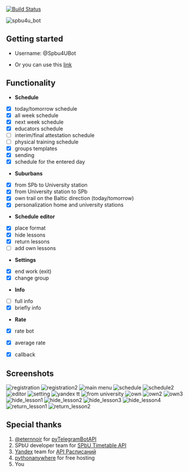 [![Build Status](https://travis-ci.org/EeOneDown/spbu4u.svg?branch=master)](https://travis-ci.org/EeOneDown/spbu4u)

![spbu4u_bot](https://pp.userapi.com/c841523/v841523334/1eb9b/XyqYe7KAy8M.jpg "Spbu4UBot")

## Getting started

* Username: @Spbu4UBot

* Or you can use this [link](https://t.me/Spbu4UBot)


## Functionality
* __Schedule__
- [x] today/tomorrow schedule
- [x] all week schedule
- [x] next week schedule
- [x] educators schedule
- [ ] interim/final attestation schedule
- [ ] physical training schedule
- [x] groups templates
- [x] sending
- [x] schedule for the entered day
* __Suburbans__
- [x] from SPb to University station
- [x] from University station to SPb
- [x] own trail on the Baltic direction (today/tomorrow)
- [x] personalization home and university stations
* __Schedule__ __editor__
- [x] place format
- [x] hide lessons
- [x] return lessons
- [ ] add own lessons
* __Settings__
- [x] end work (exit)
- [x] change group
* __Info__
- [ ] full info
- [x] briefly info
* __Rate__
- [x] rate bot
- [x] average rate
- [x] callback


## Screenshots
![registration](https://pp.userapi.com/c837720/v837720734/5eb4e/JSkfjb8JbGI.jpg "select year") 
![registration2](https://pp.userapi.com/c837720/v837720734/5eb47/f0a-L9t-Hlk.jpg "confirm choice") 
![main menu](https://pp.userapi.com/c837720/v837720734/5eb39/DxAvcBGmuQM.jpg "main menu")
![schedule](https://pp.userapi.com/c837720/v837720734/5eb55/5Gkq3YnquJc.jpg "today schedule")
![schedule2](https://pp.userapi.com/c837720/v837720734/5eb6a/c10MbYzJhks.jpg "week day schedule")
![editor](https://pp.userapi.com/c837720/v837720734/5eb71/I3ukcbFoWpE.jpg "place editor")
![setting](https://pp.userapi.com/c837720/v837720734/5eb32/S3vrFYHK3vQ.jpg "settings")
![yandex tt](https://pp.userapi.com/c837720/v837720734/5eb2b/Xx7Ab6L189M.jpg "yandex timetable menu")
![from university](https://pp.userapi.com/c837720/v837720734/5eb40/mRPHFt5ApLQ.jpg "suburbans from University")
![own](https://pp.userapi.com/c837720/v837720734/5eb24/BRfQ1XsDjtI.jpg "select end station for own trail")
![own2](https://pp.userapi.com/c837720/v837720734/5eb5c/mK_doaX8rQg.jpg "select day for own trail")
![own3](https://pp.userapi.com/c837720/v837720734/5eb63/pLaCahhTeXY.jpg "all suburbans for own trail")
![hide_lesson1](https://pp.userapi.com/c639621/v639621751/49ff8/GF5xqgYKdTM.jpg "select lesson to hide")
![hide_lesson2](https://pp.userapi.com/c639621/v639621751/49fff/mh71BIZh5oU.jpg "select lesson to hide")
![hide_lesson3](https://pp.userapi.com/c639621/v639621751/49fdc/MtYPs6c4L1A.jpg "select time to hide")
![hide_lesson4](https://pp.userapi.com/c639621/v639621751/49fe3/7_EofAQPvs4.jpg "lesson hided")
![return_lesson1](https://pp.userapi.com/c639621/v639621751/49fea/fs4mb2pEJZ8.jpg "select lesson to return")
![return_lesson2](https://pp.userapi.com/c639621/v639621751/49ff1/WyUajVfTuGk.jpg "select lesson to return")


## Special thanks
1. [@eternnoir](https://github.com/eternnoir) for [pyTelegramBotAPI](https://github.com/eternnoir/pyTelegramBotAPI)
2. SPbU developer team for [SPbU Timetable API](https://timetable.spbu.ru/help/ui/index#/)
3. [Yandex](https://www.yandex.ru/) team for [API Расписаний](https://tech.yandex.ru/rasp/raspapi/)
4. [pythonanywhere](https://www.pythonanywhere.com) for free hosting
5. You
